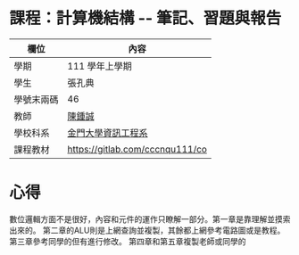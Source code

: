 # 課程：計算機結構 -- 筆記、習題與報告

欄位 | 內容
-----|--------
學期 | 111 學年上學期
學生 |  張孔典
學號末兩碼 | 46
教師 | [陳鍾誠](https://www.nqu.edu.tw/educsie/index.php?act=blog&code=list&ids=4)
學校科系 | [金門大學資訊工程系](https://www.nqu.edu.tw/educsie/index.php)
課程教材 | https://gitlab.com/cccnqu111/co

# 心得

數位邏輯方面不是很好，內容和元件的運作只瞭解一部分。第一章是靠理解並摸索出來的。
第二章的ALU則是上網查詢並複製，其餘都上網參考電路圖或是教程。第三章參考同學的但有進行修改。
第四章和第五章複製老師或同學的
